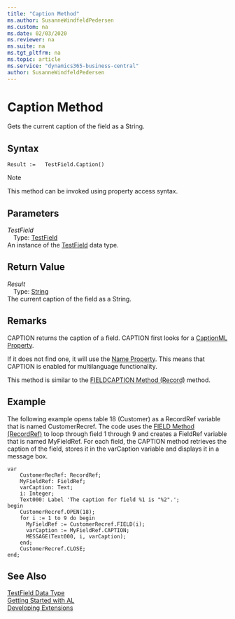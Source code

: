 ```yaml
---
title: "Caption Method"
ms.author: SusanneWindfeldPedersen
ms.custom: na
ms.date: 02/03/2020
ms.reviewer: na
ms.suite: na
ms.tgt_pltfrm: na
ms.topic: article
ms.service: "dynamics365-business-central"
author: SusanneWindfeldPedersen
---
```

[//]: # (START>DO_NOT_EDIT)
[//]: # (IMPORTANT:Do not edit any of the content between here and the END>DO_NOT_EDIT.)
[//]: # (Any modifications should be made in the .xml files in the ModernDev repo.)
# Caption Method
Gets the current caption of the field as a String.


## Syntax
```
Result :=   TestField.Caption()
```
> [!NOTE]  
> This method can be invoked using property access syntax.  

## Parameters
*TestField*  
&emsp;Type: [TestField](testfield-data-type.md)  
An instance of the [TestField](testfield-data-type.md) data type.  

## Return Value
*Result*  
&emsp;Type: [String](../string/string-data-type.md)  
The current caption of the field as a String.  


[//]: # (IMPORTANT: END>DO_NOT_EDIT)

## Remarks  
CAPTION returns the caption of a field. CAPTION first looks for a [CaptionML Property](../../properties/devenv-captionml-property.md).  
  
If it does not find one, it will use the [Name Property](../../properties/devenv-name-property.md). This means that CAPTION is enabled for multilanguage functionality.  
  
This method is similar to the [FIELDCAPTION Method \(Record\)](../record/record-fieldcaption-method.md) method.  
  
## Example  
 The following example opens table 18 \(Customer\) as a RecordRef variable that is named CustomerRecref. The code uses the [FIELD Method \(RecordRef\)](../recordref/recordref-field-method.md) to loop through field 1 through 9 and creates a FieldRef variable that is named MyFieldRef. For each field, the CAPTION method retrieves the caption of the field, stores it in the varCaption variable and displays it in a message box.

```
var
    CustomerRecRef: RecordRef;
    MyFieldRef: FieldRef;
    varCaption: Text;
    i: Integer;
    Text000: Label 'The caption for field %1 is "%2".';
begin
    CustomerRecref.OPEN(18);  
    for i := 1 to 9 do begin  
      MyFieldRef := CustomerRecref.FIELD(i);  
      varCaption := MyFieldRef.CAPTION;  
      MESSAGE(Text000, i, varCaption);  
    end;  
    CustomerRecref.CLOSE;  
end;
```  
  

## See Also
[TestField Data Type](testfield-data-type.md)  
[Getting Started with AL](../../devenv-get-started.md)  
[Developing Extensions](../../devenv-dev-overview.md)